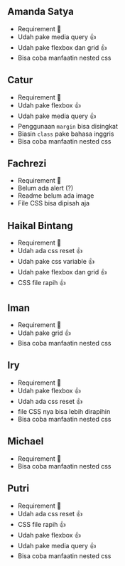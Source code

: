 ## Amanda Satya

- Requirement 💯
- Udah pake media query 👍
- Udah pake flexbox dan grid 👍
- Bisa coba manfaatin nested css

## Catur

- Requirement 💯
- Udah pake flexbox 👍
- Udah pake media query 👍
- Penggunaan `margin` bisa disingkat
- Biasin `class` pake bahasa inggris
- Bisa coba manfaatin nested css

## Fachrezi

- Requirement 💯
- Belum ada alert (?)
- Readme belum ada image
- File CSS bisa dipisah aja

## Haikal Bintang

- Requirement 💯
- Udah ada css reset 👍
- Udah pake css variable 👍
- Udah pake flexbox dan grid 👍
- CSS file rapih 👍

## Iman

- Requirement 💯
- Udah pake grid 👍
- Bisa coba manfaatin nested css

## Iry

- Requirement 💯
- Udah pake flexbox 👍
- Udah ada css reset 👍
- file CSS nya bisa lebih dirapihin
- Bisa coba manfaatin nested css

## Michael

- Requirement 💯
- Bisa coba manfaatin nested css

## Putri

- Requirement 💯
- Udah ada css reset 👍
- CSS file rapih 👍
- Udah pake flexbox 👍
- Udah pake media query 👍
- Bisa coba manfaatin nested css
